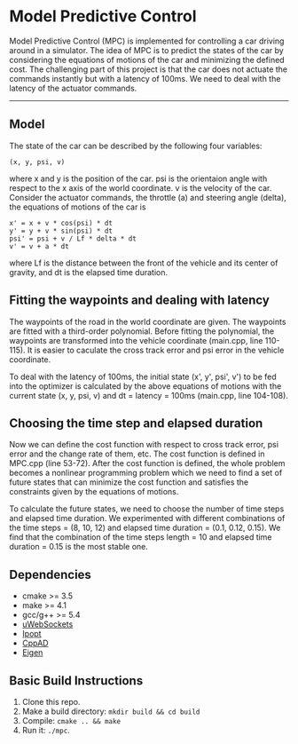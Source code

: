# Model Predictive Control

Model Predictive Control (MPC) is implemented for controlling a car driving around in a simulator. The idea of MPC is to predict the states of the car by considering the equations of motions of the car and minimizing the defined cost. The challenging part of this project is that the car does not actuate the commands instantly but with a latency of 100ms. We need to deal with the latency of the actuator commands.

---
## Model

The state of the car can be described by the following four variables:
```
(x, y, psi, v)
```
where x and y is the position of the car. psi is the orientaion angle with respect to the x axis of the world coordinate. v is the velocity of the car. Consider the actuator commands, the throttle (a) and steering angle (delta), the equations of motions of the car is
```
x' = x + v * cos(psi) * dt
y' = y + v * sin(psi) * dt
psi' = psi + v / Lf * delta * dt
v' = v + a * dt
```
where Lf is the distance between the front of the vehicle and its center of gravity, and dt is the elapsed time duration.

## Fitting the waypoints and dealing with latency

The waypoints of the road in the world coordinate are given. The waypoints are fitted with a third-order polynomial. Before fitting the polynomial, the waypoints are transformed into the vehicle coordinate (main.cpp, line 110-115). It is easier to caculate the cross track error  and psi error in the vehicle coordinate.

To deal with the latency of 100ms, the initial state (x', y', psi', v') to be fed into the optimizer is calculated by the above equations of motions with the current state (x, y, psi, v) and dt = latency = 100ms (main.cpp, line 104-108).  
 
## Choosing the time step and elapsed duration
Now we can define the cost function with respect to cross track error, psi error and the change rate of them, etc. The cost function is defined in MPC.cpp (line 53-72). After the cost function is defined, the whole problem becomes a nonlinear programming problem which we need to find a set of future states that can minimize the cost function and satisfies the constraints given by the equations of motions.

To calculate the future states, we need to choose the number of time steps and elapsed time duration. We experimented with different combinations of the time steps = (8, 10, 12) and elapsed time duration = (0.1, 0.12, 0.15). We find that the combination of the time steps length = 10 and elapsed time duration = 0.15 is the most stable one.


## Dependencies

* cmake >= 3.5
* make >= 4.1
* gcc/g++ >= 5.4
* [uWebSockets](https://github.com/uWebSockets/uWebSockets)
* [Ipopt](https://projects.coin-or.org/Ipopt)
* [CppAD](https://www.coin-or.org/CppAD/)
* [Eigen](http://eigen.tuxfamily.org/index.php?title=Main_Page)

## Basic Build Instructions

1. Clone this repo.
2. Make a build directory: `mkdir build && cd build`
3. Compile: `cmake .. && make`
4. Run it: `./mpc`.
